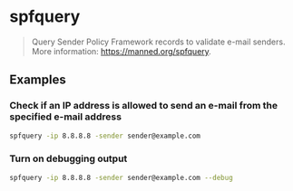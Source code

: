 # spfquery

> Query Sender Policy Framework records to validate e-mail senders. More information: <https://manned.org/spfquery>.

## Examples

### Check if an IP address is allowed to send an e-mail from the specified e-mail address

```bash
spfquery -ip 8.8.8.8 -sender sender@example.com
```

### Turn on debugging output

```bash
spfquery -ip 8.8.8.8 -sender sender@example.com --debug
```
